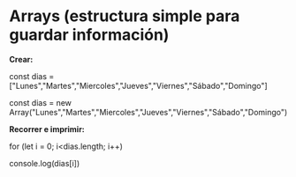 # Arrays (estructura simple para guardar información)
**Crear:**

const dias = ["Lunes","Martes","Miercoles","Jueves","Viernes","Sábado","Domingo"]

const dias = new Array("Lunes","Martes","Miercoles","Jueves","Viernes","Sábado","Domingo")

**Recorrer e imprimir:**

for (let i = 0; i<dias.length; i++)

  console.log(dias[i])
